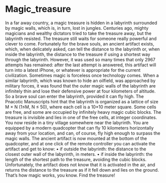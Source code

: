 # Magic_treasure

In a far away country, a magic treasure is hidden in a labyrinth surrounded by magic walls, which is, in
turn, lost in jungles. Centuries ago, mighty magicians and wealthy dictators tried to take the treasure
away, but the labyrinth resisted. The treasure still waits for someone really powerful and clever to come.
Fortunately for the brave souls, an ancient artifact exists, which, when delicately asked, can tell the
distance to the labyrinth or, when inside the labyrinth, the distance to the treasure if using a shortest
way through the labyrinth. However, it was used so many times that only 2967 attempts has remained:
after the last attempt is answered, this artifact will turn into a latest iPhone, or whatever is appropriate for the current civilization.
Sometimes magic is forceless once technology comes. When a similar labyrinth, which was known to hide
an oilfield, was approached by military forces, it was found that the outer magic walls of the labyrinth
are infinitely thin and lose their defensive power at four kilometers of altitude. So a brave soul can enter
the labyrinth, provided it can fly high.
The Pnacotic Manuscripts hint that the labyrinth is organized as a lattice of size M × N (1≤M, N ≤ 50), where each cell is a 10×10 meter square. Some cells are free, and some are occupied by infinitely heavy
magic cubic blocks. The treasure is invisible and lies in one of the free cells, at integer coordinates.
You now reside in a tiny village somewhere near the labyrinth. You are equipped by a modern quadcopter
that can fly 10 kilometers horizontally away from your location, and can, of course, fly high enough to
surpass the magic walls. The ancient artifact is now mounted at the bottom of the quadcopter, and at
one click of the remote controller you can activate the artifact and get to know:
• if outside the labyrinth: the distance to the closest outer wall of the labyrinth, in meters.
• if inside the labyrinth: the length of the shortest path to the treasure, avoiding the cubic blocks.
Unfortunately, the artifact does not know that it is activated in the air, and returns the distance to
the treasure as if it fell down and lies on the ground. That’s how magic works, you know.
Find the treasure!
